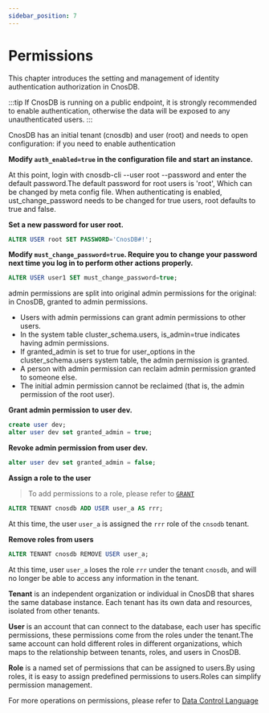 ```yaml
---
sidebar_position: 7
---
```


# Permissions

This chapter introduces the setting and management of identity authentication authorization in CnosDB.

:::tip
If CnosDB is running on a public endpoint, it is strongly recommended to enable authentication, otherwise the data will be exposed to any unauthenticated users.
:::

CnosDB has an initial tenant (cnosdb) and user (root) and needs to open configuration: if you need to enable authentication

**Modify `auth_enabled=true` in the configuration file and start an instance.**

At this point, login with cnosdb-cli --user root --password and enter the default password.The default password for root users is 'root', Which can be changed by meta config file.
When authenticating is enabled, ust_change_password needs to be changed for true users, root defaults to true and false.

**Set a new password for user root.**

```sql
ALTER USER root SET PASSWORD='CnosDB#!';
```

**Modify `must_change_password=true`. Require you to change your password next time you log in to perform other actions properly.**

```sql
ALTER USER user1 SET must_change_password=true;
```

admin permissions are split into original admin permissions for the original: in CnosDB, granted to admin permissions.

- Users with admin permissions can grant admin permissions to other users.
- In the system table cluster_schema.users, is_admin=true indicates having admin permissions.
- If granted_admin is set to true for user_options in the cluster_schema.users system table, the admin permission is granted.
- A person with admin permission can reclaim admin permission granted to someone else.
- The initial admin permission cannot be reclaimed (that is, the admin permission of the root user).

**Grant admin permission to user dev.**

```sql
create user dev;
alter user dev set granted_admin = true;
```

**Revoke admin permission from user dev.**

```sql
alter user dev set granted_admin = false;
```

**Assign a role to the user**

> To add permissions to a role, please refer to [`GRANT`](../reference/sql/dcl#grant)

```sql
ALTER TENANT cnosdb ADD USER user_a AS rrr;
```

At this time, the user `user_a` is assigned the `rrr` role of the `cnsodb` tenant.

**Remove roles from users**

```sql
ALTER TENANT cnosdb REMOVE USER user_a;
```

At this time, user `user_a` loses the role `rrr` under the tenant `cnosdb`, and will no longer be able to access any information in the tenant.

**Tenant** is an independent organization or individual in CnosDB that shares the same database instance. Each tenant has its own data and resources, isolated from other tenants.

**User** is an account that can connect to the database, each user has specific permissions, these permissions come from the roles under the tenant.The same account can hold different roles in different organizations, which maps to the relationship between tenants, roles, and users in CnosDB.

**Role** is a named set of permissions that can be assigned to users.By using roles, it is easy to assign predefined permissions to users.Roles can simplify permission management.

For more operations on permissions, please refer to [Data Control Language](../reference/sql/dcl.md)